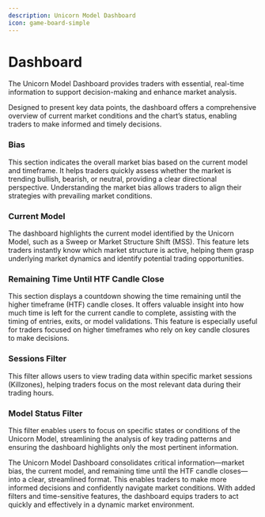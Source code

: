 ```yaml
---
description: Unicorn Model Dashboard
icon: game-board-simple
---
```


# Dashboard

The Unicorn Model Dashboard provides traders with essential, real-time information to support decision-making and enhance market analysis.

Designed to present key data points, the dashboard offers a comprehensive overview of current market conditions and the chart’s status, enabling traders to make informed and timely decisions.

### **Bias**

This section indicates the overall market bias based on the current model and timeframe. It helps traders quickly assess whether the market is trending bullish, bearish, or neutral, providing a clear directional perspective. Understanding the market bias allows traders to align their strategies with prevailing market conditions.

### **Current Model**

The dashboard highlights the current model identified by the Unicorn Model, such as a Sweep or Market Structure Shift (MSS). This feature lets traders instantly know which market structure is active, helping them grasp underlying market dynamics and identify potential trading opportunities.

### **Remaining Time Until HTF Candle Close**

This section displays a countdown showing the time remaining until the higher timeframe (HTF) candle closes. It offers valuable insight into how much time is left for the current candle to complete, assisting with the timing of entries, exits, or model validations. This feature is especially useful for traders focused on higher timeframes who rely on key candle closures to make decisions.

### **Sessions Filter**

This filter allows users to view trading data within specific market sessions (Killzones), helping traders focus on the most relevant data during their trading hours.

### **Model Status Filter**

This filter enables users to focus on specific states or conditions of the Unicorn Model, streamlining the analysis of key trading patterns and ensuring the dashboard highlights only the most pertinent information.

The Unicorn Model Dashboard consolidates critical information—market bias, the current model, and remaining time until the HTF candle closes—into a clear, streamlined format. This enables traders to make more informed decisions and confidently navigate market conditions. With added filters and time-sensitive features, the dashboard equips traders to act quickly and effectively in a dynamic market environment.
